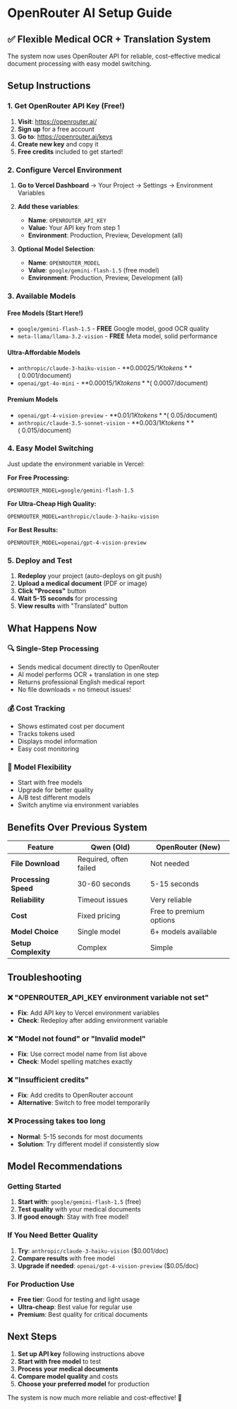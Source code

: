 # OpenRouter AI Setup Guide

## ✅ Flexible Medical OCR + Translation System

The system now uses OpenRouter API for reliable, cost-effective medical document processing with easy model switching.

## Setup Instructions

### 1. Get OpenRouter API Key (Free!)

1. **Visit**: https://openrouter.ai/
2. **Sign up** for a free account
3. **Go to**: https://openrouter.ai/keys
4. **Create new key** and copy it
5. **Free credits** included to get started!

### 2. Configure Vercel Environment

1. **Go to Vercel Dashboard** → Your Project → Settings → Environment Variables
2. **Add these variables**:
   - **Name**: `OPENROUTER_API_KEY`
   - **Value**: Your API key from step 1
   - **Environment**: Production, Preview, Development (all)

3. **Optional Model Selection**:
   - **Name**: `OPENROUTER_MODEL`
   - **Value**: `google/gemini-flash-1.5` (free model)
   - **Environment**: Production, Preview, Development (all)

### 3. Available Models

#### **Free Models (Start Here!)**
- `google/gemini-flash-1.5` - **FREE** Google model, good OCR quality
- `meta-llama/llama-3.2-vision` - **FREE** Meta model, solid performance

#### **Ultra-Affordable Models**
- `anthropic/claude-3-haiku-vision` - **$0.00025/1K tokens** (~$0.001/document)
- `openai/gpt-4o-mini` - **$0.00015/1K tokens** (~$0.0007/document)

#### **Premium Models**
- `openai/gpt-4-vision-preview` - **$0.01/1K tokens** (~$0.05/document)
- `anthropic/claude-3.5-sonnet-vision` - **$0.003/1K tokens** (~$0.015/document)

### 4. Easy Model Switching

Just update the environment variable in Vercel:

**For Free Processing:**
```
OPENROUTER_MODEL=google/gemini-flash-1.5
```

**For Ultra-Cheap High Quality:**
```
OPENROUTER_MODEL=anthropic/claude-3-haiku-vision
```

**For Best Results:**
```
OPENROUTER_MODEL=openai/gpt-4-vision-preview
```

### 5. Deploy and Test

1. **Redeploy** your project (auto-deploys on git push)
2. **Upload a medical document** (PDF or image)
3. **Click "Process"** button
4. **Wait 5-15 seconds** for processing
5. **View results** with "Translated" button

## What Happens Now

### 🔍 **Single-Step Processing**
- Sends medical document directly to OpenRouter
- AI model performs OCR + translation in one step
- Returns professional English medical report
- No file downloads = no timeout issues!

### 💰 **Cost Tracking**
- Shows estimated cost per document
- Tracks tokens used
- Displays model information
- Easy cost monitoring

### 🎯 **Model Flexibility**
- Start with free models
- Upgrade for better quality
- A/B test different models
- Switch anytime via environment variables

## Benefits Over Previous System

| Feature | Qwen (Old) | OpenRouter (New) |
|---------|------------|------------------|
| **File Download** | Required, often failed | Not needed |
| **Processing Speed** | 30-60 seconds | 5-15 seconds |
| **Reliability** | Timeout issues | Very reliable |
| **Cost** | Fixed pricing | Free to premium options |
| **Model Choice** | Single model | 6+ models available |
| **Setup Complexity** | Complex | Simple |

## Troubleshooting

### ❌ "OPENROUTER_API_KEY environment variable not set"
- **Fix**: Add API key to Vercel environment variables
- **Check**: Redeploy after adding environment variable

### ❌ "Model not found" or "Invalid model"
- **Fix**: Use correct model name from list above
- **Check**: Model spelling matches exactly

### ❌ "Insufficient credits"
- **Fix**: Add credits to OpenRouter account
- **Alternative**: Switch to free model temporarily

### ❌ Processing takes too long
- **Normal**: 5-15 seconds for most documents
- **Solution**: Try different model if consistently slow

## Model Recommendations

### **Getting Started**
1. **Start with**: `google/gemini-flash-1.5` (free)
2. **Test quality** with your medical documents
3. **If good enough**: Stay with free model!

### **If You Need Better Quality**
1. **Try**: `anthropic/claude-3-haiku-vision` ($0.001/doc)
2. **Compare results** with free model
3. **Upgrade if needed**: `openai/gpt-4-vision-preview` ($0.05/doc)

### **For Production Use**
- **Free tier**: Good for testing and light usage
- **Ultra-cheap**: Best value for regular use
- **Premium**: Best quality for critical documents

## Next Steps

1. **Set up API key** following instructions above
2. **Start with free model** to test
3. **Process your medical documents**
4. **Compare model quality** and costs
5. **Choose your preferred model** for production

The system is now much more reliable and cost-effective! 🚀